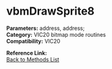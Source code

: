 # vbmDrawSprite8

**Parameters:** address, address;  
**Category:** VIC20 bitmap mode routines  
**Compatibility:** VIC20  

**Reference Link:**  
[Back to Methods List](../../SUMMARY.md)
